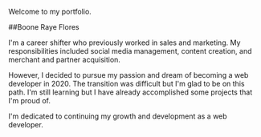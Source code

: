 Welcome to my portfolio.

##Boone Raye Flores

I'm a career shifter who previously worked in sales and marketing. My responsibilities included social media management, content creation, and merchant and partner acquisition.

However, I decided to pursue my passion and dream of becoming a web developer in 2020. The transition was difficult but I'm glad to be on this path. I'm still learning but I have already accomplished some projects that I'm proud of.

I'm dedicated to continuing my growth and development as a web developer.